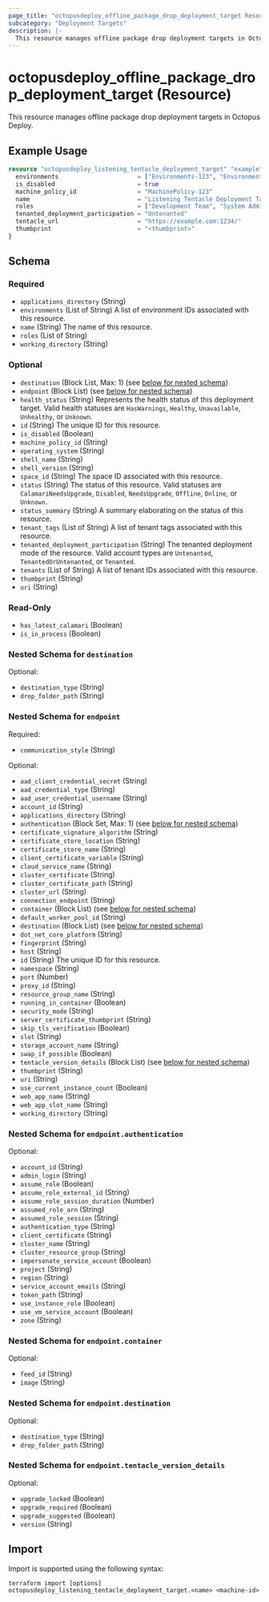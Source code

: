 ```yaml
---
page_title: "octopusdeploy_offline_package_drop_deployment_target Resource - terraform-provider-octopusdeploy"
subcategory: "Deployment Targets"
description: |-
  This resource manages offline package drop deployment targets in Octopus Deploy.
---
```


# octopusdeploy_offline_package_drop_deployment_target (Resource)

This resource manages offline package drop deployment targets in Octopus Deploy.

## Example Usage

```terraform
resource "octopusdeploy_listening_tentacle_deployment_target" "example" {
  environments                      = ["Environments-123", "Environment-321"]
  is_disabled                       = true
  machine_policy_id                 = "MachinePolicy-123"
  name                              = "Listening Tentacle Deployment Target (OK to Delete)"
  roles                             = ["Development Team", "System Administrators"]
  tenanted_deployment_participation = "Untenanted"
  tentacle_url                      = "https://example.com:1234/"
  thumbprint                        = "<thumbprint>"
}
```
<!-- schema generated by tfplugindocs -->
## Schema

### Required

- `applications_directory` (String)
- `environments` (List of String) A list of environment IDs associated with this resource.
- `name` (String) The name of this resource.
- `roles` (List of String)
- `working_directory` (String)

### Optional

- `destination` (Block List, Max: 1) (see [below for nested schema](#nestedblock--destination))
- `endpoint` (Block List) (see [below for nested schema](#nestedblock--endpoint))
- `health_status` (String) Represents the health status of this deployment target. Valid health statuses are `HasWarnings`, `Healthy`, `Unavailable`, `Unhealthy`, or `Unknown`.
- `id` (String) The unique ID for this resource.
- `is_disabled` (Boolean)
- `machine_policy_id` (String)
- `operating_system` (String)
- `shell_name` (String)
- `shell_version` (String)
- `space_id` (String) The space ID associated with this resource.
- `status` (String) The status of this resource. Valid statuses are `CalamariNeedsUpgrade`, `Disabled`, `NeedsUpgrade`, `Offline`, `Online`, or `Unknown`.
- `status_summary` (String) A summary elaborating on the status of this resource.
- `tenant_tags` (List of String) A list of tenant tags associated with this resource.
- `tenanted_deployment_participation` (String) The tenanted deployment mode of the resource. Valid account types are `Untenanted`, `TenantedOrUntenanted`, or `Tenanted`.
- `tenants` (List of String) A list of tenant IDs associated with this resource.
- `thumbprint` (String)
- `uri` (String)

### Read-Only

- `has_latest_calamari` (Boolean)
- `is_in_process` (Boolean)

<a id="nestedblock--destination"></a>
### Nested Schema for `destination`

Optional:

- `destination_type` (String)
- `drop_folder_path` (String)


<a id="nestedblock--endpoint"></a>
### Nested Schema for `endpoint`

Required:

- `communication_style` (String)

Optional:

- `aad_client_credential_secret` (String)
- `aad_credential_type` (String)
- `aad_user_credential_username` (String)
- `account_id` (String)
- `applications_directory` (String)
- `authentication` (Block Set, Max: 1) (see [below for nested schema](#nestedblock--endpoint--authentication))
- `certificate_signature_algorithm` (String)
- `certificate_store_location` (String)
- `certificate_store_name` (String)
- `client_certificate_variable` (String)
- `cloud_service_name` (String)
- `cluster_certificate` (String)
- `cluster_certificate_path` (String)
- `cluster_url` (String)
- `connection_endpoint` (String)
- `container` (Block List) (see [below for nested schema](#nestedblock--endpoint--container))
- `default_worker_pool_id` (String)
- `destination` (Block List) (see [below for nested schema](#nestedblock--endpoint--destination))
- `dot_net_core_platform` (String)
- `fingerprint` (String)
- `host` (String)
- `id` (String) The unique ID for this resource.
- `namespace` (String)
- `port` (Number)
- `proxy_id` (String)
- `resource_group_name` (String)
- `running_in_container` (Boolean)
- `security_mode` (String)
- `server_certificate_thumbprint` (String)
- `skip_tls_verification` (Boolean)
- `slot` (String)
- `storage_account_name` (String)
- `swap_if_possible` (Boolean)
- `tentacle_version_details` (Block List) (see [below for nested schema](#nestedblock--endpoint--tentacle_version_details))
- `thumbprint` (String)
- `uri` (String)
- `use_current_instance_count` (Boolean)
- `web_app_name` (String)
- `web_app_slot_name` (String)
- `working_directory` (String)

<a id="nestedblock--endpoint--authentication"></a>
### Nested Schema for `endpoint.authentication`

Optional:

- `account_id` (String)
- `admin_login` (String)
- `assume_role` (Boolean)
- `assume_role_external_id` (String)
- `assume_role_session_duration` (Number)
- `assumed_role_arn` (String)
- `assumed_role_session` (String)
- `authentication_type` (String)
- `client_certificate` (String)
- `cluster_name` (String)
- `cluster_resource_group` (String)
- `impersonate_service_account` (Boolean)
- `project` (String)
- `region` (String)
- `service_account_emails` (String)
- `token_path` (String)
- `use_instance_role` (Boolean)
- `use_vm_service_account` (Boolean)
- `zone` (String)


<a id="nestedblock--endpoint--container"></a>
### Nested Schema for `endpoint.container`

Optional:

- `feed_id` (String)
- `image` (String)


<a id="nestedblock--endpoint--destination"></a>
### Nested Schema for `endpoint.destination`

Optional:

- `destination_type` (String)
- `drop_folder_path` (String)


<a id="nestedblock--endpoint--tentacle_version_details"></a>
### Nested Schema for `endpoint.tentacle_version_details`

Optional:

- `upgrade_locked` (Boolean)
- `upgrade_required` (Boolean)
- `upgrade_suggested` (Boolean)
- `version` (String)

## Import

Import is supported using the following syntax:

```shell
terraform import [options] octopusdeploy_listening_tentacle_deployment_target.<name> <machine-id>
```

